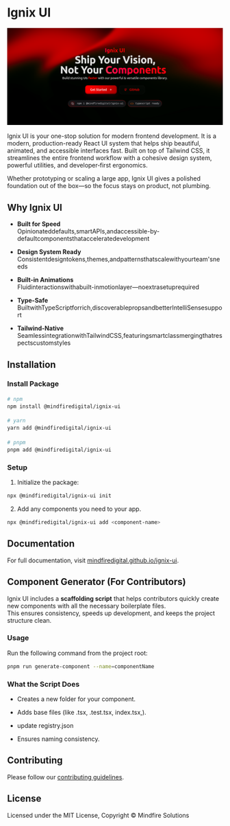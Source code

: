 # Ignix UI

![Docs](assets/docs.png)

Ignix UI is your one-stop solution for modern frontend development. It is a modern, production-ready React UI system that helps ship beautiful, animated, and accessible interfaces fast. Built on top of Tailwind CSS, it streamlines the entire frontend workflow with a cohesive design system, powerful utilities, and developer‑first ergonomics.

Whether prototyping or scaling a large app, Ignix UI gives a polished foundation out of the box—so the focus stays on product, not plumbing.

## Why Ignix UI

- **Built for Speed**  
  Opinionateddefaults,smartAPIs,andaccessible-by-defaultcomponentsthatacceleratedevelopment

- **Design System Ready**  
  Consistentdesigntokens,themes,andpatternsthatscalewithyourteam'sneeds

- **Built-in Animations**  
  Fluidinteractionswithabuilt-inmotionlayer—noextrasetuprequired

- **Type-Safe**  
  BuiltwithTypeScriptforrich,discoverablepropsandbetterIntelliSensesupport

- **Tailwind-Native**  
  SeamlessintegrationwithTailwindCSS,featuringsmartclassmergingthatrespectscustomstyles

## Installation

### Install Package

```bash
# npm
npm install @mindfiredigital/ignix-ui

# yarn
yarn add @mindfiredigital/ignix-ui

# pnpm
pnpm add @mindfiredigital/ignix-ui
```

### Setup

1. Initialize the package:

```bash
npx @mindfiredigital/ignix-ui init
```

2. Add any components you need to your app.

```bash
npx @mindfiredigital/ignix-ui add <component-name>
```

## Documentation

For full documentation, visit [mindfiredigital.github.io/ignix-ui](https://mindfiredigital.github.io/ignix-ui/).

## Component Generator (For Contributors)

Ignix UI includes a **scaffolding script** that helps contributors quickly create new components with all the necessary boilerplate files.  
This ensures consistency, speeds up development, and keeps the project structure clean.

### Usage

Run the following command from the project root:

```bash
pnpm run generate-component --name=componentName
```

### What the Script Does

- Creates a new folder for your component.

- Adds base files (like .tsx, .test.tsx, index.tsx,).

- update registry.json

- Ensures naming consistency.

## Contributing

Please follow our [contributing guidelines](https://mindfiredigital.github.io/ignix-ui/docs/contribution-guide/how-to-contribute).

## License

Licensed under the MIT License, Copyright © Mindfire Solutions
